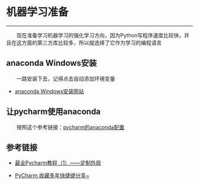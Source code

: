 # 机器学习准备
***
&ensp;&ensp;&ensp;&ensp;现在准备学习机器学习的强化学习方向，因为Python写程序速度比较快，并且在这方面的第三方库比较多，所以就选择了它作为学习的编程语言

## anaconda Windows安装
&ensp;&ensp;&ensp;&ensp;一路安装下去，记得点击自动添加环境变量

- [anaconda Windows安装网站](https://www.anaconda.com/download/)

## 让pycharm使用anaconda
&ensp;&ensp;&ensp;&ensp;按照这个参考链接：[pycharm的anaconda配置](http://blog.csdn.net/yangyangyang20092010/article/details/49359993)


## 参考链接
- [ 最全Pycharm教程（1）——定制外观](http://blog.csdn.net/u013088062/article/details/50100121)

- [PyCharm 收藏多年快捷键分享~](https://changchen.me/blog/20170607/pycharm-shortcut/)
